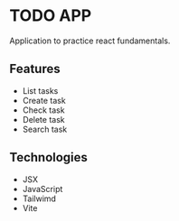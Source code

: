 # TODO APP
Application to practice react fundamentals.

## Features 

- List tasks
- Create task
- Check task
- Delete task
- Search task

## Technologies

- JSX
- JavaScript
- Tailwimd
- Vite